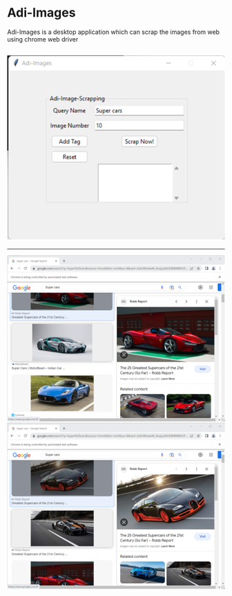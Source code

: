 # Adi-Images
Adi-Images is a desktop application which can scrap the images from web using chrome web driver


![alt text](https://github.com/LALalitViyogi/Adi-Images/blob/main/images/Screenshot_2.png?raw=true)
-----------------------------------------------------------------------------------------------------
-----------------------------------------------------------------------------------------------------
![alt text](https://github.com/LALalitViyogi/Adi-Images/blob/main/images/Screenshot%202022-11-30%20211354.png?raw=true)
![alt text](https://github.com/LALalitViyogi/Adi-Images/blob/main/images/Screenshot%202022-11-30%20211344.png?raw=true)
